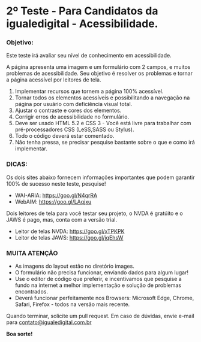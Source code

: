 # 2º Teste - Para Candidatos da igualedigital - Acessibilidade.

### Objetivo:

Este teste irá avaliar seu nível de conhecimento em acessibilidade.

A página apresenta uma imagem e um formulário com 2 campos, e muitos problemas de acessibilidade.
Seu objetivo é resolver os problemas e tornar a página acessível por leitores de tela.

1. Implementar recursos que tornem a página 100% acessível.
2. Tornar todos os elementos acessíveis e possibilitando a navegação na página por usuário com deficiência visual total.
3. Ajustar o contraste e cores dos elementos.
4. Corrigir erros de acessibilidade no formulário.
5. Deve ser usado HTML 5.2 e CSS 3 - Você está livre para trabalhar com pré-processadores CSS (LeSS,SASS ou Stylus).
6. Todo o código deverá estar comentado.
7. Não tenha pressa, se precisar pesquise bastante sobre o que e como irá implementar.

### DICAS:

Os dois sites abaixo fornecem informações importantes que podem garantir 100% de sucesso neste teste, pesquise!

* WAI-ARIA: https://goo.gl/N4qrRA
* WebAIM: https://goo.gl/LAqjxu

Dois leitores de tela para você testar seu projeto, o NVDA é gratúito e o JAWS é pago, mas, conta com a versão trial.

* Leitor de telas NVDA: https://goo.gl/xTPKPK
* Leitor de telas JAWS: https://goo.gl/jqEhsW

### MUITA ATENÇÃO

* As imagens do layout estão no diretório images.
* O formulário não precisa funcionar, enviando dados para algum lugar!
* Use o editor de código que preferir, e incentivamos que pesquise a fundo na internet a melhor implementação e solução de problemas encontrados.
* Deverá funcionar perfeitamente nos Browsers: Microsoft Edge, Chrome, Safari, Firefox - todos na versão mais recente.

Quando terminar, solicite um pull request. Em caso de dúvidas, envie e-mail para contato@igualedigital.com.br

**Boa sorte!**
